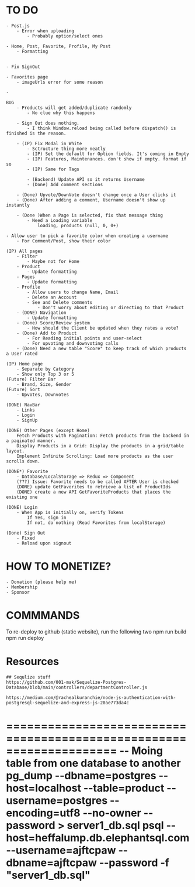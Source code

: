 # TO DO

    - Post.js
        - Error when uploading
            - Probably option/select ones 

    - Home, Post, Favorite, Profile, My Post
        - Formatting 


    - Fix SignOut

    - Favorites page
        - imageUrls error for some reason
    
    - 

    BUG
        - Products will get added/duplicate randomly
            - No clue why this happens 

        - Sign Out does nothing. 
            - I think Window.reload being called before dispatch() is finished is the reason. 

        - (IP) Fix Modal in White
            - Sctructure thing more neatly
            - (IP) Set the default for Option fields. It's coming in Empty 
            - (IP) Features, Maintenances. don't show if empty. format if so
            - (IP) Same for Tags 

            - (Backend) Update API so it returns Username 
            - (Done) Add comment sections 

        - (Done) Upvote/DownVote doesn't change once a User clicks it  
        - (Done) After adding a comment, Username doesn't show up instantly 

        - (Done )When a Page is selected, fix that message thing
            - Need a Loading variable
                loading, products (null, 0, 0+)

    - Allow user to pick a favorite color when creating a username
        - For Comment/Post, show their color 

    (IP) All pages
        - Filter
            - Maybe not for Home
        - Product 
            - Update formatting
        - Pages
            - Update formatting
        - Profile
            - Allow users to change Name, Email
            - Delete an Account
            - See and Delete comments
                - Don't worry about editing or directing to that Product 
        - (DONE) Navigation
            - Update formatting
        - (Done) Score/Review system 
            - How should the Client be updated when they rates a vote? 
        - (Done) Add to Product
            - For Reading initial points and user-select
            - For upvoting and downvoting calls 
        - (Done) Need a new table "Score" to keep track of which products a User rated 

    (IP) Home page
        - Separate by Category
        - Show only Top 3 or 5 
    (Future) Filter Bar 
        - Brand, Size, Gender
    (Future) Sort
        - Upvotes, Downvotes 

    (DONE) NavBar
        - Links
        - Login
        - SignUp

    (DONE) Other Pages (except Home)
        Fetch Products with Pagination: Fetch products from the backend in a paginated manner.
        Display Products in a Grid: Display the products in a grid/table layout.
        Implement Infinite Scrolling: Load more products as the user scrolls down.

    (DONE*) Favorite 
        - Database/LocalStorage => Redux => Component 
        (???) Issue: Favorite needs to be called AFTER User is checked
        (DONE) update GetFavorites to retrieve a list of ProductIds
        (DONE) create a new API GetFavoriteProducts that places the existing one 

    (DONE) Login
        - When App is initially on, verify Tokens 
            If Yes, sign in 
            If not, do nothing (Read Favorites from localStorage)

    (Done) Sign Out
        - Fixed
        - Reload upon signout 

# HOW TO MONETIZE?
    - Donation (please help me)
    - Membership 
    - Sponsor

# COMMMANDS
To re-deploy to github (static website), run the following two
    npm run build
    npm run deploy

# Resources
    ## Sequlize stuff
    https://github.com/001-mak/Sequelize-Postgres-Database/blob/main/controllers/departmentController.js

    https://medium.com/@rachealkuranchie/node-js-authentication-with-postgresql-sequelize-and-express-js-20ae773da4c
    
====================================================================
-- Moing table from one database to another  
pg_dump --dbname=postgres --host=localhost --table=product --username=postgres --encoding=utf8 --no-owner  --password > server1_db.sql
psql --host=heffalump.db.elephantsql.com --username=ajftcpaw --dbname=ajftcpaw --password -f "server1_db.sql"
====================================================================

